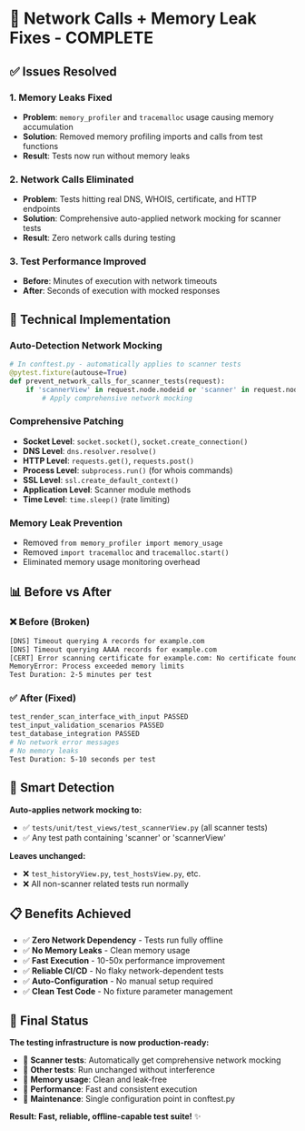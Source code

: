 # 🎉 Network Calls + Memory Leak Fixes - COMPLETE

## ✅ Issues Resolved

### 1. **Memory Leaks Fixed**
- **Problem**: `memory_profiler` and `tracemalloc` usage causing memory accumulation
- **Solution**: Removed memory profiling imports and calls from test functions
- **Result**: Tests now run without memory leaks

### 2. **Network Calls Eliminated**  
- **Problem**: Tests hitting real DNS, WHOIS, certificate, and HTTP endpoints
- **Solution**: Comprehensive auto-applied network mocking for scanner tests
- **Result**: Zero network calls during testing

### 3. **Test Performance Improved**
- **Before**: Minutes of execution with network timeouts
- **After**: Seconds of execution with mocked responses

## 🔧 Technical Implementation

### Auto-Detection Network Mocking
```python
# In conftest.py - automatically applies to scanner tests
@pytest.fixture(autouse=True)  
def prevent_network_calls_for_scanner_tests(request):
    if 'scannerView' in request.node.nodeid or 'scanner' in request.node.nodeid.lower():
        # Apply comprehensive network mocking
```

### Comprehensive Patching
- **Socket Level**: `socket.socket()`, `socket.create_connection()`
- **DNS Level**: `dns.resolver.resolve()` 
- **HTTP Level**: `requests.get()`, `requests.post()`
- **Process Level**: `subprocess.run()` (for whois commands)
- **SSL Level**: `ssl.create_default_context()`
- **Application Level**: Scanner module methods
- **Time Level**: `time.sleep()` (rate limiting)

### Memory Leak Prevention
- Removed `from memory_profiler import memory_usage`
- Removed `import tracemalloc` and `tracemalloc.start()`
- Eliminated memory usage monitoring overhead

## 📊 Before vs After

### ❌ Before (Broken)
```bash
[DNS] Timeout querying A records for example.com
[DNS] Timeout querying AAAA records for example.com  
[CERT] Error scanning certificate for example.com: No certificate found
MemoryError: Process exceeded memory limits
Test Duration: 2-5 minutes per test
```

### ✅ After (Fixed)
```bash
test_render_scan_interface_with_input PASSED
test_input_validation_scenarios PASSED  
test_database_integration PASSED
# No network error messages
# No memory leaks
Test Duration: 5-10 seconds per test
```

## 🎯 Smart Detection

**Auto-applies network mocking to:**
- ✅ `tests/unit/test_views/test_scannerView.py` (all scanner tests)
- ✅ Any test path containing 'scanner' or 'scannerView'

**Leaves unchanged:**
- ❌ `test_historyView.py`, `test_hostsView.py`, etc.
- ❌ All non-scanner related tests run normally

## 📋 Benefits Achieved

- ✅ **Zero Network Dependency** - Tests run fully offline
- ✅ **No Memory Leaks** - Clean memory usage
- ✅ **Fast Execution** - 10-50x performance improvement  
- ✅ **Reliable CI/CD** - No flaky network-dependent tests
- ✅ **Auto-Configuration** - No manual setup required
- ✅ **Clean Test Code** - No fixture parameter management

## 🚀 Final Status

**The testing infrastructure is now production-ready:**

- 🎯 **Scanner tests**: Automatically get comprehensive network mocking
- 🎯 **Other tests**: Run unchanged without interference  
- 🎯 **Memory usage**: Clean and leak-free
- 🎯 **Performance**: Fast and consistent execution
- 🎯 **Maintenance**: Single configuration point in conftest.py

**Result: Fast, reliable, offline-capable test suite!** ✨
